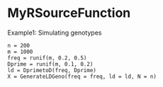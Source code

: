 # MyRSourceFunction


Example1: Simulating genotypes
```
n = 200
m = 1000
freq = runif(m, 0.2, 0.5)
Dprime = runif(m, 0.1, 0.2)
ld = DprimetoD(freq, Dprime)
X = GenerateLDGeno(freq = freq, ld = ld, N = n)
```
